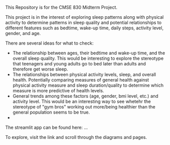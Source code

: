 This Repository is for the CMSE 830 Midterm Project.

This project is in the interest of exploring sleep patterns along with physical activity to determine patterns in sleep quality and potential relationships to different features such as bedtime, wake-up time, daily steps, activity level, gender, and age.

There are several ideas for what to check:
- The relationship between ages, their bedtime and wake-up time, and the overall sleep quality. This would be interesting to explore the stereotype that teenagers and young adults go to bed later than adults and therefore get worse sleep.
- The relationships between physical activity levels, sleep, and overall health. Potentially comparing measures of general health against physical activity measure and sleep duration/quality to determine which measure is more predictive of health levels.
- General trends among these factors (age, gender, bmi level, etc.) and activity level. This would be an interesting way to see whetehr the stereotype of "gym bros" working out more/being healthier than the general population seems to be true.
- 
The streamlit app can be found here: ...

To explore, visit the link and scroll through the diagrams and pages.

